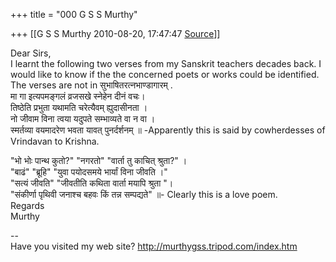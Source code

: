 +++
title = "000 G S S Murthy"

+++
[[G S S Murthy	2010-08-20, 17:47:47 [Source](https://groups.google.com/g/samskrita/c/pP46hvTEPqA)]]



Dear Sirs,  
I learnt the following two verses from my Sanskrit teachers decades back. I would like to know if the the concerned poets or works could be identified. The verses are not in सुभाषितरत्नभाण्डागारम् .  
मा गा इत्यपमङ्गलं व्रजसखे स्नेहेन दीनं वचः।  
तिष्ठेति प्रभुता यथामति चरेत्यैवम् ह्युदासीनता ।  
नो जीवाम विना त्वया यदुपते सम्भाव्यते वा न वा ।  
स्मर्तव्या वयमादरेण भवता यावत् पुनर्दर्शनम् ॥ -Apparently this is said by cowherdesses of Vrindavan to Krishna.  
  
"भो भोः पान्थ कुतो?" "नगरतो" "वार्ता तु काचित् श्रुता?" ।  
"बाढं" "ब्रूहि" "युवा पयोदसमये भार्यां विना जीवति ।"  
"सत्यं जीवति" "जीवतीति कथिता वार्ता मयापि श्रुता "।  
"संकीर्णा पृथिवी जनाश्च बहवः किं तन्न सम्पद्यते" ॥- Clearly this is a love poem.  
Regards  
Murthy  
  
--  
Have you visited my web site? <http://murthygss.tripod.com/index.htm>  
  

